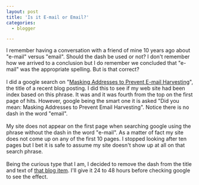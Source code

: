 ```yaml
---
layout: post
title: 'Is it E-mail or Email?'
categories:
  - blogger

---
```


I remember having a conversation with a friend of mine 10 years ago about "e-mail" versus "email".  Should the dash be used or not?  I don't remember how we arrived to a conclusion but I do remember we concluded that "e-mail" was the appropriate spelling.  But is that correct?<br /><br />I did a google search on "<a href="http://www.thecave.com/archive/2005/06/25/masking_addresses_to_prevent_email_harvesting.aspx">Masking Addresses to Prevent E-mail Harvesting</a>", the title of a recent blog posting.  I did this to see if my web site had been index based on this phrase.  It was and it was fourth from the top on the first page of hits.  However, google being the smart one it is asked "Did you mean: Masking Addresses to Prevent Email Harvesting".  Notice there is no dash in the word "email".<br /><br />My site does not appear on the first page when searching google using the phrase without the dash in the word "e-mail".  As a matter of fact my site does not come up on any of the first 10 pages.  I stopped looking after ten pages but I bet it is safe to assume my site doesn't show up at all on that search phrase.<br /><br />Being the curious type that I am, I decided to remove the dash from the title and text of <a href="http://www.thecave.com/archive/2005/06/25/masking_addresses_to_prevent_email_harvesting.aspx">that blog item</a>.  I'll give it 24 to 48 hours before checking google to see the effect.
